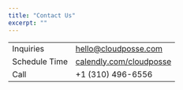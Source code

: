 ```yaml
---
title: "Contact Us"
excerpt: ""
---
```


|||
|------|------|
|Inquiries|[hello@cloudposse.com](mailto:hello@cloudposse.com)|
|Schedule Time|[calendly.com/cloudposse](https://calendly.com/cloudposse)|
|Call|+1 (310) 496-6556|


